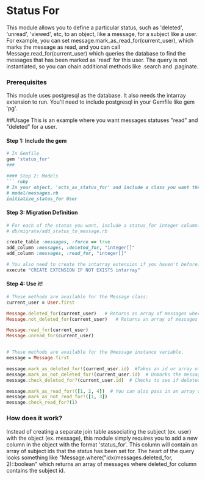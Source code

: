 # Status For

This module allows you to define a particular status, such as 'deleted', 'unread', 'viewed', etc, to an object, like a message, for a subject like a user.  For example, you can set message.mark_as_read_for(current_user), which marks the message as read, and you can call Message.read_for(current_user) which queries the database to find the messages that has been marked as 'read' for this user.  The query is not instantiated, so you can chain additional methods like .search and .paginate.

### Prerequisites
This module uses postgresql as the database.  It also needs the intarray extension to run.  You'll need to include postgresql in your Gemfile like gem 'pg'.

##Usage
This is an example where you want messages statuses "read" and "deleted" for a user.
#### Step 1: Include the gem
``` ruby
# In Gemfile
gem 'status_for'
###

#### Step 2: Models
``` ruby
# In your object, 'acts_as_status_for' and include a class you want the subject to be.  
# model/messages.rb
initialize_status_for User
```

#### Step 3:  Migration Definition
``` ruby
# For each of the status you want, include a status_for integer column.
# db/migrate/add_status_to_message.rb

create_table :messages, :force => true
add_column :messages, :deleted_for, "integer[]"
add_column :messages, :read_for, "integer[]"

# You also need to create the intarray extension if you haven't before.
execute "CREATE EXTENSION IF NOT EXISTS intarray"
```

#### Step 4:  Use it!
``` ruby
# These methods are available for the Message class:
current_user = User.first

Message.deleted_for(current_user)   # Returns an array of messages where mark_as_deleted has been executed for current_user
Message.not_deleted_for(current_user)   # Returns an array of messages where mark_as_deleted has NOT been executed for current_user

Message.read_for(current_user)
Message.unread_for(current_user)


# These methods are available for the @message instance variable.
message = Message.first

message.mark_as_deleted_for!(current_user.id)  #Takes an id or array of id, and marks it as deleted for each user.  Returns message
message.mark_as_not_deleted_for!(current_user.id)  # Unmarks the message as deleted for the id or array of id.  Returns message
message.check_deleted_for?(current_user.id)  # Checks to see if deleted has been marked for the id.  Returns true or false.

message.mark_as_read_for!([1, 2, 4])  # You can also pass in an array of ids.  Currently, you'll need to ensure these are IDs of the users you want.
message.mark_as_not_read_for!([1, 3])
message.check_read_for?(1)

```

### How does it work?
Instead of creating a separate join table associating the subject (ex. user) with the object (ex. message), this module simply requires you to add a new column in the object with the format 'status_for'.  This column will contain an array of subject ids that the status has been set for.  The heart of the query looks something like "Message.where("idx(messages.deleted_for, 2)::boolean" which returns an array of messages where deleted_for column contains the subject id.  



